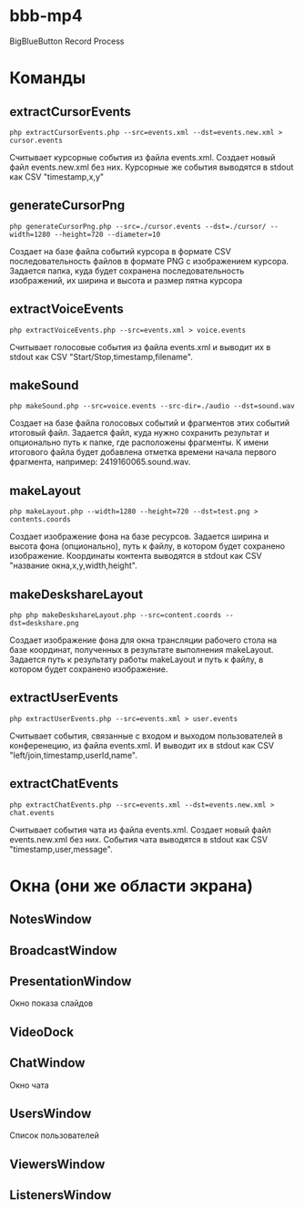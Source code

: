 # bbb-mp4
BigBlueButton Record Process

# Команды

## extractCursorEvents
    php extractCursorEvents.php --src=events.xml --dst=events.new.xml > cursor.events

Считывает курсорные события из файла events.xml. Создает новый файл events.new.xml без них. Курсорные же события
выводятся в stdout как CSV "timestamp,x,y"

## generateCursorPng
    php generateCursorPng.php --src=./cursor.events --dst=./cursor/ --width=1280 --height=720 --diameter=10

Создает на базе файла событий курсора в формате CSV последовательность файлов в формате PNG с изображением курсора.
Задается папка, куда будет сохранена последовательность изображений, их ширина и высота и размер пятна курсора

## extractVoiceEvents
    php extractVoiceEvents.php --src=events.xml > voice.events

Считывает голосовые события из файла events.xml и выводит их в stdout как CSV "Start/Stop,timestamp,filename".

## makeSound
    php makeSound.php --src=voice.events --src-dir=./audio --dst=sound.wav

Создает на базе файла голосовых событий и фрагментов этих событий итоговый файл. Задается файл, куда нужно
сохранить результат и опционально путь к папке, где расположены фрагменты. К имени итогового файла будет
добавлена отметка времени начала первого фрагмента, например: 2419160065.sound.wav.

## makeLayout
    php makeLayout.php --width=1280 --height=720 --dst=test.png > contents.coords

Создает изображение фона на базе ресурсов. Задается ширина и высота фона (опционально), путь к файлу, в котором
будет сохранено изображение. Координаты контента выводятся в stdout как CSV "название окна,x,y,width,height".

## makeDeskshareLayout
    php php makeDeskshareLayout.php --src=content.coords --dst=deskshare.png

Создает изображение фона для окна трансляции рабочего стола на базе координат, полученных в результате
выполнения makeLayout. Задается путь к результату работы makeLayout и путь к файлу, в котором будет сохранено
изображение.

## extractUserEvents
    php extractUserEvents.php --src=events.xml > user.events

Считывает события, связанные с входом и выходом пользователей в конференецию, из файла events.xml.
И выводит их в stdout как CSV "left/join,timestamp,userId,name".

## extractChatEvents
    php extractChatEvents.php --src=events.xml --dst=events.new.xml > chat.events

Считывает события чата из файла events.xml. Создает новый файл events.new.xml без них.
События чата выводятся в stdout как CSV "timestamp,user,message".

# Окна (они же области экрана)
## NotesWindow
## BroadcastWindow
## PresentationWindow
Окно показа слайдов
## VideoDock
## ChatWindow
Окно чата
## UsersWindow
Список пользователей
## ViewersWindow
## ListenersWindow
